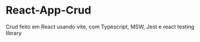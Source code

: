 # React-App-Crud
Crud feito em React usando vite, com Typescript, MSW, Jest e react testing library

